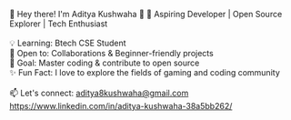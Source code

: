 🚀 Hey there! I'm Aditya Kushwaha 👋
🌱 Aspiring Developer | Open Source Explorer | Tech Enthusiast
<br>
<br>
💡 Learning: Btech CSE Student
<br>
🤝 Open to: Collaborations & Beginner-friendly projects
<br>
🎯 Goal: Master coding & contribute to open source
<br>
✨ Fun Fact: I love to explore the fields of gaming and coding community
<br>
<br>
📫 Let's connect: aditya8kushwaha@gmail.com
<br>
https://www.linkedin.com/in/aditya-kushwaha-38a5bb262/

